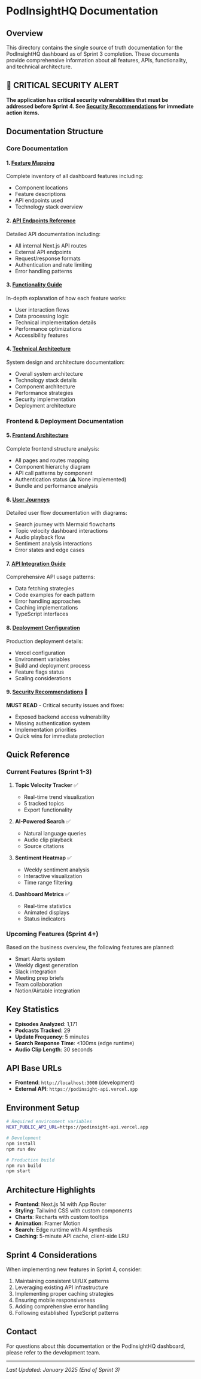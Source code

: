# PodInsightHQ Documentation

## Overview
This directory contains the single source of truth documentation for the PodInsightHQ dashboard as of Sprint 3 completion. These documents provide comprehensive information about all features, APIs, functionality, and technical architecture.

## 🚨 CRITICAL SECURITY ALERT
**The application has critical security vulnerabilities that must be addressed before Sprint 4. See [Security Recommendations](./SECURITY_RECOMMENDATIONS.md) for immediate action items.**

## Documentation Structure

### Core Documentation

#### 1. [Feature Mapping](./FEATURE_MAPPING.md)
Complete inventory of all dashboard features including:
- Component locations
- Feature descriptions
- API endpoints used
- Technology stack overview

#### 2. [API Endpoints Reference](./API_ENDPOINTS.md)
Detailed API documentation including:
- All internal Next.js API routes
- External API endpoints
- Request/response formats
- Authentication and rate limiting
- Error handling patterns

#### 3. [Functionality Guide](./FUNCTIONALITY_GUIDE.md)
In-depth explanation of how each feature works:
- User interaction flows
- Data processing logic
- Technical implementation details
- Performance optimizations
- Accessibility features

#### 4. [Technical Architecture](./TECHNICAL_ARCHITECTURE.md)
System design and architecture documentation:
- Overall system architecture
- Technology stack details
- Component architecture
- Performance strategies
- Security implementation
- Deployment architecture

### Frontend & Deployment Documentation

#### 5. [Frontend Architecture](./FRONTEND_ARCHITECTURE.md)
Complete frontend structure analysis:
- All pages and routes mapping
- Component hierarchy diagram
- API call patterns by component
- Authentication status (⚠️ None implemented)
- Bundle and performance analysis

#### 6. [User Journeys](./USER_JOURNEYS.md)
Detailed user flow documentation with diagrams:
- Search journey with Mermaid flowcharts
- Topic velocity dashboard interactions
- Audio playback flow
- Sentiment analysis interactions
- Error states and edge cases

#### 7. [API Integration Guide](./API_INTEGRATION_GUIDE.md)
Comprehensive API usage patterns:
- Data fetching strategies
- Code examples for each pattern
- Error handling approaches
- Caching implementations
- TypeScript interfaces

#### 8. [Deployment Configuration](./DEPLOYMENT_CONFIGURATION.md)
Production deployment details:
- Vercel configuration
- Environment variables
- Build and deployment process
- Feature flags status
- Scaling considerations

#### 9. [Security Recommendations](./SECURITY_RECOMMENDATIONS.md) 🚨
**MUST READ** - Critical security issues and fixes:
- Exposed backend access vulnerability
- Missing authentication system
- Implementation priorities
- Quick wins for immediate protection

## Quick Reference

### Current Features (Sprint 1-3)
1. **Topic Velocity Tracker** ✅
   - Real-time trend visualization
   - 5 tracked topics
   - Export functionality

2. **AI-Powered Search** ✅
   - Natural language queries
   - Audio clip playback
   - Source citations

3. **Sentiment Heatmap** ✅
   - Weekly sentiment analysis
   - Interactive visualization
   - Time range filtering

4. **Dashboard Metrics** ✅
   - Real-time statistics
   - Animated displays
   - Status indicators

### Upcoming Features (Sprint 4+)
Based on the business overview, the following features are planned:
- Smart Alerts system
- Weekly digest generation
- Slack integration
- Meeting prep briefs
- Team collaboration
- Notion/Airtable integration

## Key Statistics
- **Episodes Analyzed**: 1,171
- **Podcasts Tracked**: 29
- **Update Frequency**: 5 minutes
- **Search Response Time**: <100ms (edge runtime)
- **Audio Clip Length**: 30 seconds

## API Base URLs
- **Frontend**: `http://localhost:3000` (development)
- **External API**: `https://podinsight-api.vercel.app`

## Environment Setup
```bash
# Required environment variables
NEXT_PUBLIC_API_URL=https://podinsight-api.vercel.app

# Development
npm install
npm run dev

# Production build
npm run build
npm start
```

## Architecture Highlights
- **Frontend**: Next.js 14 with App Router
- **Styling**: Tailwind CSS with custom components
- **Charts**: Recharts with custom tooltips
- **Animation**: Framer Motion
- **Search**: Edge runtime with AI synthesis
- **Caching**: 5-minute API cache, client-side LRU

## Sprint 4 Considerations
When implementing new features in Sprint 4, consider:
1. Maintaining consistent UI/UX patterns
2. Leveraging existing API infrastructure
3. Implementing proper caching strategies
4. Ensuring mobile responsiveness
5. Adding comprehensive error handling
6. Following established TypeScript patterns

## Contact
For questions about this documentation or the PodInsightHQ dashboard, please refer to the development team.

---
*Last Updated: January 2025 (End of Sprint 3)*